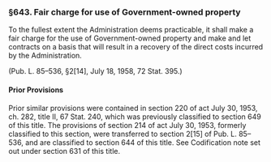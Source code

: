 ### §643. Fair charge for use of Government-owned property ###

To the fullest extent the Administration deems practicable, it shall make a fair charge for the use of Government-owned property and make and let contracts on a basis that will result in a recovery of the direct costs incurred by the Administration.

(Pub. L. 85–536, §2[14], July 18, 1958, 72 Stat. 395.)

#### Prior Provisions ####

Prior similar provisions were contained in section 220 of act July 30, 1953, ch. 282, title II, 67 Stat. 240, which was previously classified to section 649 of this title. The provisions of section 214 of act July 30, 1953, formerly classified to this section, were transferred to section 2[15] of Pub. L. 85–536, and are classified to section 644 of this title. See Codification note set out under section 631 of this title.